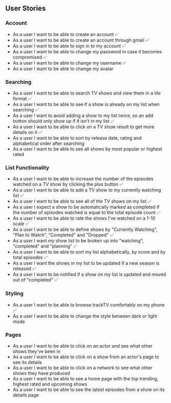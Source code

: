 ## User Stories

### Account

- As a user I want to be able to create an account ✅
- As a user I want to be able to create an account through gmail ✅
- As a user I want to be able to sign in to my account ✅
- As a user I want to be able to change my password in case it becomes compromised ✅
- As a user I want to be able to change my username ✅
- As a user I want to be able to change my avatar

### Searching

- As a user I want to be able to search TV shows and view them in a tile format ✅
- As a user I want to be able to see if a show is already on my list when searching ✅
- As a user I want to avoid adding a show to my list twice, so an add button should only show up if it isn't in my list ✅
- As a user I want to be able to click on a TV show result to get more details on it ✅
- As a user I want to be able to sort by release date, rating and alphabetical order after searching
- As a user I want to be able to see all shows by most popular or highest rated

### List Functionality

- As a user I want to be able to increase the number of the episodes watched on a TV show by clicking the plus button ✅
- As a user I want to be able to add a TV show to my currently watching list ✅
- As a user I want to be able to see all of the TV shows on my list ✅
- As a user I expect a show to be automatically marked as completed if the number of episodes watched is equal to the total episode count ✅
- As a user I want to be able to rate the shows I've watched on a 1-10 scale ✅
- As a user I want to be able to define shows by "Currently Watching", "Plan to Watch", "Completed" and "Dropped" ✅
- As a user I want my show list to be broken up into "watching", "completed" and "planning" ✅
- As a user I want to be able to sort my list alphabetically, by score and by total episodes ✅
- As a user I want the shows in my list to be updated if a new season is released ✅
- As a user I want to be notified if a show on my list is updated and moved out of "completed" ✅

### Styling

- As a user I want to be able to browse trackTV comfortably on my phone ✅
- As a user I want to be able to change the style between dark or light mode

### Pages

- As a user I want to be able to click on an actor and see what other shows they've been in
- As a user I want to be able to click on a show from an actor's page to see its details
- As a user I want to be able to click on a network to see what other shows they have produced
- As a user I want to be able to see a home page with the top trending, highest rated and upcoming shows
- As a user I want to be able to see the latest episodes from a show on its details page